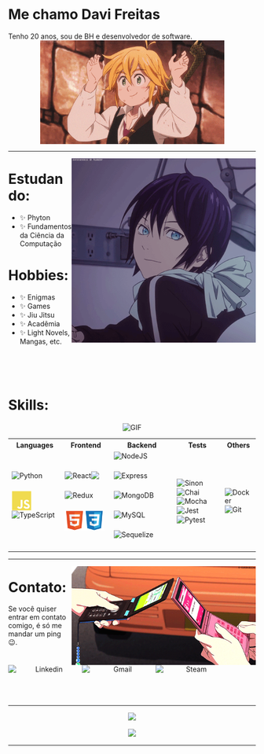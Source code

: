 <h1>Me chamo Davi Freitas</h1>
</h3> Tenho 20 anos, sou de BH e desenvolvedor de software.</h3>

<div align="center">
<img hight="230" width="375px" alt="GIF" align="center" src="assets/gifs/208593.gif">
</div>
  
<hr/>

<div align="right">
<img hight="230" width="375px" alt="GIF" align="right" src="assets/gifs/13626.gif">
</div>

<div align="left">
  <h1>Estudando:</h1>
    <ul>
      <li>✨ Phyton</li>
      <li>✨ Fundamentos da Ciência da Computação</li>
    </ul>
  <h1>Hobbies:</h1>
    <ul>
      <li>✨ Enigmas</li>
      <li>✨ Games</li>
      <li>✨ Jiu Jitsu</li>
      <li>✨ Acadêmia</li>
      <li>✨ Light Novels, Mangas, etc.</li>
    </ul>
</div>

</br></br></br>

<div align="left">
  <h1>Skills:</h1>
  <div align="center">
  <img hight="230" width="375px" alt="GIF" align="center" src="https://camo.githubusercontent.com/7e2ceb92a082a0dfdfc070cf45f9921d0a5f24c9afef1ba14e9dd60464bc818e/68747470733a2f2f63646e2e686173686e6f64652e636f6d2f7265732f686173686e6f64652f696d6167652f75706c6f61642f76313539353333313034353738382f3744546335414b61772e6769663f6175746f3d666f726d61742c636f6d7072657373266769662d713d363026666f726d61743d7765626d">
  </div>
    <table>
    <tr>
      <th>Languages</th>
      <th>Frontend</th>
      <th>Backend</th>
      <th>Tests</th>
      <th>Others</th>
    </tr>
    <tr>
      <td>
        <img align="left" alt="Python" height="40" src="https://cdn.jsdelivr.net/gh/devicons/devicon/icons/python/python-original.svg">
        <img align="left" alt="JS" height="40" src="https://raw.githubusercontent.com/devicons/devicon/master/icons/javascript/javascript-plain.svg">           <img align="left" alt="TypeScript" height="40" src="https://cdn.jsdelivr.net/gh/devicons/devicon/icons/typescript/typescript-original.svg"></td>
      <td>
        <img align="left" alt="React" height="40" src="https://cdn.jsdelivr.net/gh/devicons/devicon/icons/react/react-original-wordmark.svg">
        <img align="left" alt="Redux" height="40" src="https://cdn.jsdelivr.net/gh/devicons/devicon/icons/redux/redux-original.svg">
        <img align="left" alt="HTML" height="40" src="https://raw.githubusercontent.com/devicons/devicon/master/icons/html5/html5-original.svg">
        <img align="left" alt="CSS" height="40" src="https://raw.githubusercontent.com/devicons/devicon/master/icons/css3/css3-original.svg">
        <img align="left alt="Boostrap" height="40" src="https://cdn.jsdelivr.net/gh/devicons/devicon/icons/bootstrap/bootstrap-original-wordmark.svg"></td>
      <td>
        <img align="left" alt="NodeJS" height="40" src="https://cdn.jsdelivr.net/gh/devicons/devicon/icons/nodejs/nodejs-original.svg">
        <img align="left" alt="Express" height="40" src="https://cdn.jsdelivr.net/gh/devicons/devicon/icons/express/express-original-wordmark.svg">
        <img align="left" alt="MongoDB" height="40" src="https://cdn.jsdelivr.net/gh/devicons/devicon/icons/mongodb/mongodb-original-wordmark.svg"/>
        <img align="left" alt="MySQL" height="40" src="https://cdn.jsdelivr.net/gh/devicons/devicon/icons/mysql/mysql-original-wordmark.svg">
        <img align="left" alt="Sequelize" height="40" src="https://cdn.jsdelivr.net/gh/devicons/devicon/icons/sequelize/sequelize-original-wordmark.svg"/>
</td>
      <td>
        <img align="center" alt="Sinon" height="40"  src="https://camo.githubusercontent.com/c1d8136cb62cfd03e64b9193b7384fd75804a7b1bd9b8b705b51cc9d99de8fe3/68747470733a2f2f73696e6f6e6a732e6f72672f6173736574732f696d616765732f6c6f676f2e706e67">
        <img align="center" alt="Chai" height="40" src="https://avatars.githubusercontent.com/u/1515293?s=280&v=4">
        <img align="center" alt="Mocha" height="40" src="https://cdn.jsdelivr.net/gh/devicons/devicon/icons/mocha/mocha-plain.svg">
        <img align="center" alt="Jest" height="40" src="https://cdn.jsdelivr.net/gh/devicons/devicon/icons/jest/jest-plain.svg">
        <img align="center" alt="Pytest" height="40" src="https://cdn.jsdelivr.net/gh/devicons/devicon/icons/pytest/pytest-original.svg">
</td>
      <td>
         <img align="center" alt="Docker" height="40" src="https://cdn.jsdelivr.net/gh/devicons/devicon/icons/docker/docker-original-wordmark.svg">
         <img align="center" alt="Git" height="40" src="https://cdn.jsdelivr.net/gh/devicons/devicon/icons/git/git-plain-wordmark.svg">
</td>
    </tr>
  </table>        
</div> 

<hr/>

<div align="right">
 <img hight="230" width="375px" align="right" alt="GIF" src="assets/gifs/email.gif">
</div>
                                                                                 
<div align="left">
  <h1>Contato:</h1>
  <p>Se você quiser entrar em contato comigo, é só me mandar um ping 😉.</p>
   <div align="center">
    <a href="https://www.linkedin.com/in/davifreitass/" target="_blank">
      <img align="left" alt="Linkedin" hight="200" width="150px" src="https://github.com/datavinny/datavinny/blob/master/assets/icons/linkedin.png" />
    </a>
    <a href="mailto:df828316@gmail.com" target="_blank">
     <img align="left" alt="Gmail" width="150px" src="https://github.com/datavinny/datavinny/blob/master/assets/icons/gmail.png" />
    </a> 
    <a href="https://steamcommunity.com/id/davirazzar/" target="_blank">
      <img align="left" alt="Steam" width="150px" src="https://github.com/datavinny/datavinny/blob/master/assets/icons/steam.png" />
    </a>
   </div>
</div>
                                                                                                                                        
</br></br></br></br></br>

<hr/>
<div align="center">
  <a href="https://github.com/datavinny/github-readme-stats" target="_blank"> 
    <img  height="160em" src="https://github-readme-stats.vercel.app/api?username=datavinny&&show_icons=true&theme=vision-friendly-dark"/>
  </a>

  ![](https://komarev.com/ghpvc/?username=datavinny&style=for-the-badge)
</div>
<hr/>
